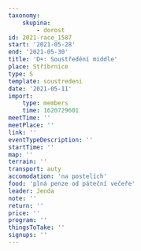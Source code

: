 ```yaml
---
taxonomy:
    skupina:
        - dorost
id: 2021-race_1587
start: '2021-05-28'
end: '2021-05-30'
title: 'D+: Soustředění middle'
place: Stříbrnice
type: S
template: soustredeni
date: '2021-05-11'
import:
    type: members
    time: 1620729601
meetTime: ''
meetPlace: ''
link: ''
eventTypeDescription: ''
startTime: ''
map: ''
terrain: ''
transport: auty
accomodation: 'na postelích'
food: 'plná penze od páteční večeře'
leader: Jenda
note: ''
return: ''
price: ''
program: ''
thingsToTake: ''
signups: ''
---
```



